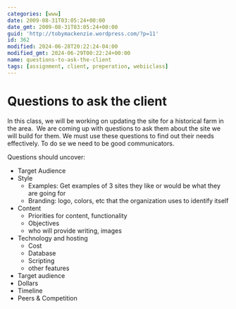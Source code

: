 ```yaml
---
categories: [www]
date: 2009-08-31T03:05:24+00:00
date_gmt: 2009-08-31T03:05:24+00:00
guid: 'http://tobymackenzie.wordpress.com/?p=11'
id: 362
modified: 2024-06-28T20:22:24-04:00
modified_gmt: 2024-06-29T00:22:24+00:00
name: questions-to-ask-the-client
tags: [assignment, client, preperation, webiiclass]
---
```


Questions to ask the client
===========================

In this class, we will be working on updating the site for a historical farm in the area.  We are coming up with questions to ask them about the site we will build for them.  We must use these questions to find out their needs effectively.  To do se we need to be good communicators.

Questions should uncover:

- Target Audience
- Style 
	- Examples: Get examples of 3 sites they like or would be what they are going for
	- Branding: logo, colors, etc that the organization uses to identify itself
- Content 
	- Priorities for content, functionality
	- Objectives
	- who will provide writing, images
- Technology and hosting 
	- Cost
	- Database
	- Scripting
	- other features
- Target audience
- Dollars
- Timeline
- Peers & Competition
